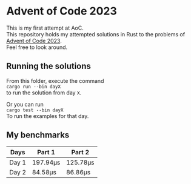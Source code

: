 # Advent of Code 2023
This is my first attempt at AoC. \
This repository holds my attempted solutions in Rust to the problems of [Advent of Code 2023](https://adventofcode.com/2023). \
Feel free to look around.

## Running the solutions
From this folder, execute the command \
`cargo run --bin dayX` \
to run the solution from day `X`.

Or you can run \
`cargo test --bin dayX` \
To run the examples for that day.

## My benchmarks

|Days  | Part 1   | Part 2   |
|------|----------|----------|
|Day 1 | 197.94µs | 125.78µs |
|Day 2 | 84.58µs  | 86.86µs  |